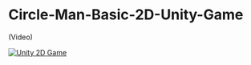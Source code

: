 # Circle-Man-Basic-2D-Unity-Game

(Video)

[![Unity 2D Game](https://img.youtube.com/vi/7Wa1iuSA_p4/0.jpg)](https://www.youtube.com/watch?v=https://youtu.be/7Wa1iuSA_p4)
